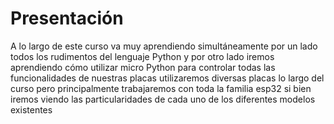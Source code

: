 # Presentación

A lo largo de este curso va muy aprendiendo simultáneamente por un lado todos los rudimentos del lenguaje Python y por otro lado iremos aprendiendo cómo utilizar micro Python para controlar todas las funcionalidades de nuestras placas utilizaremos diversas placas lo largo del curso pero principalmente trabajaremos con toda la familia esp32 si bien iremos viendo las particularidades de cada uno de los diferentes modelos existentes